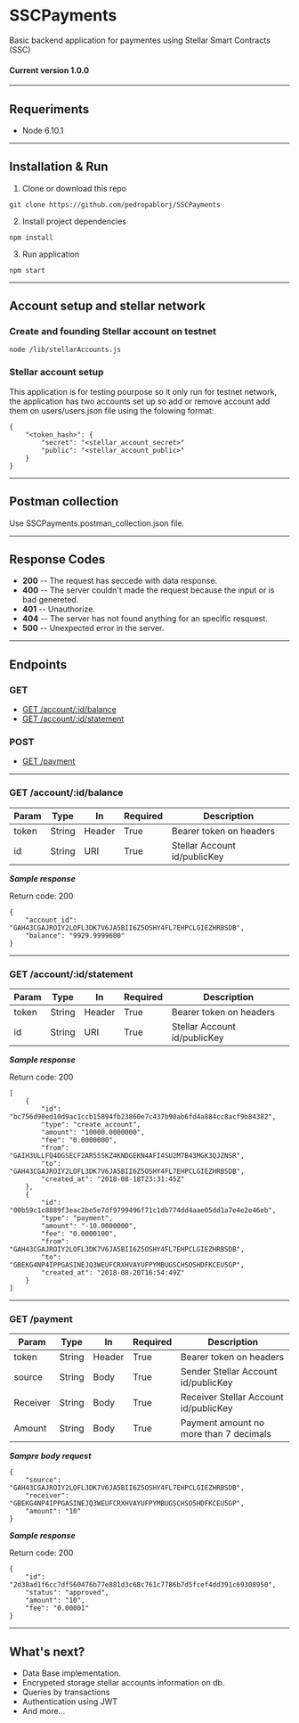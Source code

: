 # SSCPayments
Basic backend application for paymentes using Stellar Smart Contracts (SSC)

#### Current version 1.0.0

---

## Requeriments

* Node 6.10.1

---

## Installation & Run

1) Clone or download this repo
```
git clone https://github.com/pedropablorj/SSCPayments
```

2) Install project dependencies
```
npm install
```

3) Run application
```
npm start
```

---

## Account setup and stellar network

### Create and founding Stellar account on testnet
```
node /lib/stellarAccounts.js
```

### Stellar account setup
This application is for testing pourpose so it only run for testnet network, the application has two accounts set up so add or remove account add them on users/users.json file using the folowing format:
```
{
    "<token_hash>": {
        "secret": "<stellar_account_secret>"
        "public": "<stellar_account_public>"
    }
}
```

---

## Postman collection

Use SSCPayments.postman_collection.json file.

---

## Response Codes

+ **200** -- The request has seccede with data response.
+ **400** -- The server couldn't made the request because the input or is bad genereted.
+ **401** -- Unauthorize.
+ **404** -- The server has not found anything for an specific resquest.
+ **500** -- Unexpected error in the server.

---

## Endpoints

### GET
* [GET /account/:id/balance](#balance)
* [GET /account/:id/statement](#statement)

### POST
* [GET /payment](#payment)

---

<a name="blance"></a>

### GET /account/:id/balance

Param   | Type  | In    | Required  | Description
---     | ---   | ---   | ---       | ---
token   | String| Header| True      | Bearer token on headers
id      | String| URI   | True      | Stellar Account id/publicKey

***Sample response***

Return code: 200

```
{
    "account_id": "GAH43CGAJROIY2LOFL3DK7V6JA5BII6Z5OSHY4FL7EHPCLGIEZHRBSDB",
    "balance": "9929.9999600"
}
```

---

<a name="statement"></a>

### GET /account/:id/statement

Param   | Type  | In    | Required  | Description
---     | ---   | ---   | ---       | ---
token   | String| Header| True      | Bearer token on headers
id      | String| URI   | True      | Stellar Account id/publicKey

***Sample response***

Return code: 200

```
[
    {
        "id": "bc756d90ed10d9ac1ccb15894fb23860e7c437b90ab6fd4a884cc8acf9b84382",
        "type": "create_account",
        "amount": "10000.0000000",
        "fee": "0.0000000",
        "from": "GAIH3ULLFQ4DGSECF2AR555KZ4KNDGEKN4AFI4SU2M7B43MGK3QJZNSR",
        "to": "GAH43CGAJROIY2LOFL3DK7V6JA5BII6Z5OSHY4FL7EHPCLGIEZHRBSDB",
        "created_at": "2018-08-18T23:31:45Z"
    },
    {
        "id": "00b59c1c8889f3eac2be5e7df9799496f71c1db774dd4aae05dd1a7e4e2e46eb",
        "type": "payment",
        "amount": "-10.0000000",
        "fee": "0.0000100",
        "from": "GAH43CGAJROIY2LOFL3DK7V6JA5BII6Z5OSHY4FL7EHPCLGIEZHRBSDB",
        "to": "GBEKG4NP4IPPGASINEJQ3WEUFCRXHVAYUFPYMBUGSCHSO5HDFKCEU5GP",
        "created_at": "2018-08-20T16:54:49Z"
    }
]
```

---

<a name="payment"></a>

### GET /payment

Param   | Type  | In    | Required  | Description
---     | ---   | ---   | ---       | ---
token   | String| Header| True      | Bearer token on headers
source  | String| Body  | True      | Sender Stellar Account id/publicKey
Receiver| String| Body  | True      | Receiver Stellar Account id/publicKey
Amount  | String| Body  | True      | Payment amount no more than 7 decimals

***Sampre body request***

```
{
    "source": "GAH43CGAJROIY2LOFL3DK7V6JA5BII6Z5OSHY4FL7EHPCLGIEZHRBSDB",
    "receiver": "GBEKG4NP4IPPGASINEJQ3WEUFCRXHVAYUFPYMBUGSCHSO5HDFKCEU5GP",
    "amount": "10"
}
```

***Sample response***

Return code: 200

```
{
    "id": "2d38ad1f6cc7df560476b77e881d3c68c761c7786b7d5fcef4dd391c69308950",
    "status": "approved",
    "amount": "10",
    "fee": "0.00001"
}
```

---

## What's next?

- Data Base implementation.
- Encrypeted storage stellar accounts information on db.
- Queries by transactions
- Authentication using JWT
- And more...


